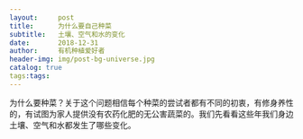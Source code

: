 ```yaml
---
layout:     post
title:      为什么要自己种菜
subtitle:   土壤、空气和水的变化
date:       2018-12-31
author:     有机种植爱好者
header-img: img/post-bg-universe.jpg
catalog: true
tags:tags:
---
```

> 
为什么要种菜？关于这个问题相信每个种菜的尝试者都有不同的初衷，有修身养性的，有试图为家人提供没有农药化肥的无公害蔬菜的。我们先看看这些年我们身边土壤、空气和水都发生了哪些变化。
